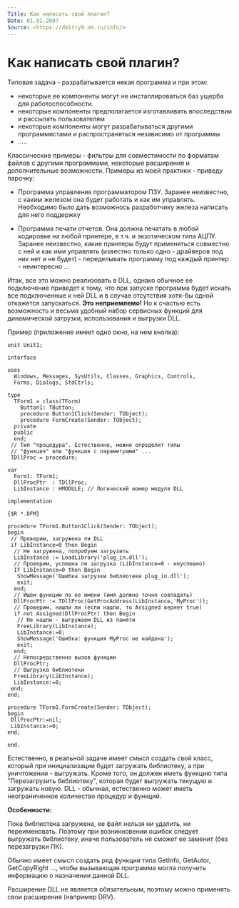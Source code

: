 ```yaml
---
Title: Как написать свой плагин?
Date: 01.01.2007
Source: <https://dmitry9.nm.ru/info/>
---
```



Как написать свой плагин?
=========================

Типовая задача - разрабатывается некая программа и при этом:

- некоторые ее компоненты могут не инсталлироваться баз ущерба для
работоспособности.
- некоторые компоненты предполагается изготавливать впоследствии и
рассылать пользователям
- некоторые компоненты могут разрабатываться другими программистами и
распространяться независимо от программы
- .....

Классические примеры - фильтры для совместимости по форматам файлов с
другими программами, некоторые расширения и дополнительные возможности.
Примеры из моей практики - приведу парочку:

- Программа управления программатором ПЗУ. Заранее неизвестно, с каким
железом она будет работать и как им управлять. Необходимо было дать
возможнось разработчику железа написать для него поддержку

- Программа печати отчетов. Она должна печатать в любой кодировке на любой
принтере, в т.ч. и экзотическом типа АЦПУ. Заранее неизвестно, какие
принтеры будут применяться совместно с ней и как ими управлять (известно
только одно - драйверов под них нет и не будет) - переделывать программу
под каждый принтер - неинтересно ...

Итак, все это можно реализовать в DLL, однако обычное ее подключение
приведет к тому, что при запуске программа будет искать все подключенные
к ней DLL и в случае отсутствия хотя-бы одной откажется запускаться.
**Это неприемлемо!** Но к счастью есть возможность и весьма удобный набор
сервисных функций для динамической загрузки, использования и выгрузки
DLL.

Пример (приложение имеет одно окно, на нем кнопка):

    unit Unit1;
     
    interface
     
    uses
      Windows, Messages, SysUtils, Classes, Graphics, Controls,
      Forms, Dialogs, StdCtrls;
     
    type
      TForm1 = class(TForm)
        Button1: TButton;
        procedure Button1Click(Sender: TObject);
        procedure FormCreate(Sender: TObject);
      private
      public
      end;
     // Тип "процедура". Естественно, можно определит типы
     // "функция" или "функция с параметрами" ...
     TDllProc = procedure;
     
    var
      Form1: TForm1;
      DllProcPtr  : TDllProc;
      LibInstance : HMODULE; // Логический номер модуля DLL
     
    implementation
     
    {$R *.DFM}
     
    procedure TForm1.Button1Click(Sender: TObject);
    begin
     // Проверим, загружена ли DLL
     if LibInstance=0 then Begin
      // Не загружена, попробуем загрузить
      LibInstance := LoadLibrary('plug_in.dll');
      // Проверим, успешна ли загрузка (LibInstance=0 - неуспешно)
      If LibInstance=0 then Begin
       ShowMessage('Ошибка загрузки библиотеки plug_in.dll');
       exit;
      end;
      // Ищем функцию по ее имени (имя должно точно совпадать)
      DllProcPtr := TDllProc(GetProcAddress(LibInstance,'MyProc'));
      // Проверим, нашли ли (если нашли, то Assigned вернет true)
      if not Assigned(DllProcPtr) then Begin
       // Не нашли - выгружаем DLL из памяти
       FreeLibrary(LibInstance);
       LibInstance:=0;
       ShowMessage('Ошибка: функция MyProc не найдена');
       exit;
      end;
      // Непосредственно вызов функции
      DllProcPtr;
      // Выгрузка библиотеки
      FreeLibrary(LibInstance);
      LibInstance:=0;
     end;
    end;
     
    procedure TForm1.FormCreate(Sender: TObject);
    begin
     DllProcPtr:=nil;
     LibInstance:=0;
    end;
     
    end.

Естественно, в реальной задаче имеет смысл создать свой класс, который
при инициализации будет  загружать библиотеку, а при уничтожении -
выгружать. Кроме того, он должен иметь функцию типа "Перезагрузить
библиотеку", которая будет выгружать текущую и загружать новую. DLL -
обычная, естественно может иметь неограниченное количество процедур и
функций.

**Особенности:**

Пока библиотека загружена, ее файл нельзя ни удалить, ни переименовать.
Поэтому при возникновении ошибок следует выгружать библиотеку, иначе
пользователь не сможет ее заменит (без перезагрузки ПК).

Обычно имеет смысл создать ряд функции типа GetInfo, GetAutor,
GetCopyRight ..., чтобы вызывающая программа могла получить информацию
о назначении данной DLL.

Расширение DLL не является обязательным, поэтому можно применять свои
расширения (например DRV).

